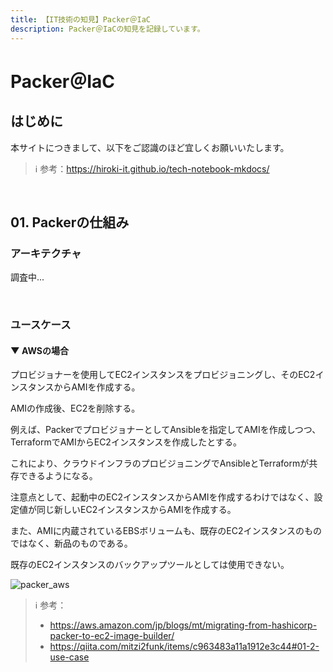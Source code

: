 ```yaml
---
title: 【IT技術の知見】Packer＠IaC
description: Packer＠IaCの知見を記録しています。
---
```


# Packer＠IaC

## はじめに

本サイトにつきまして、以下をご認識のほど宜しくお願いいたします。



> ℹ️ 参考：https://hiroki-it.github.io/tech-notebook-mkdocs/

<br>

## 01. Packerの仕組み

### アーキテクチャ

調査中...

<br>

### ユースケース

#### ▼ AWSの場合

プロビジョナーを使用してEC2インスタンスをプロビジョニングし、そのEC2インスタンスからAMIを作成する。

AMIの作成後、EC2を削除する。

例えば、PackerでプロビジョナーとしてAnsibleを指定してAMIを作成しつつ、TerraformでAMIからEC2インスタンスを作成したとする。

これにより、クラウドインフラのプロビジョニングでAnsibleとTerraformが共存できるようになる。

注意点として、起動中のEC2インスタンスからAMIを作成するわけではなく、設定値が同じ新しいEC2インスタンスからAMIを作成する。

また、AMIに内蔵されているEBSボリュームも、既存のEC2インスタンスのものではなく、新品のものである。

既存のEC2インスタンスのバックアップツールとしては使用できない。

![packer_aws](https://raw.githubusercontent.com/hiroki-it/tech-notebook/master/images/packer_aws.png)


> ℹ️ 参考：
>
> - https://aws.amazon.com/jp/blogs/mt/migrating-from-hashicorp-packer-to-ec2-image-builder/
> - https://qiita.com/mitzi2funk/items/c963483a11a1912e3c44#01-2-use-case


<br>
